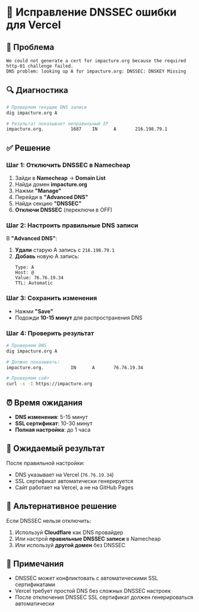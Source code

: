 # 🔧 Исправление DNSSEC ошибки для Vercel

## 🚨 Проблема
```
We could not generate a cert for impacture.org because the required http-01 challenge failed. 
DNS problem: looking up A for impacture.org: DNSSEC: DNSKEY Missing
```

## 🔍 Диагностика
```bash
# Проверяем текущие DNS записи
dig impacture.org A

# Результат показывает неправильный IP
impacture.org.          1687    IN      A       216.198.79.1
```

## ✅ Решение

### Шаг 1: Отключить DNSSEC в Namecheap
1. Зайди в **Namecheap** → **Domain List**
2. Найди домен **impacture.org**
3. Нажми **"Manage"**
4. Перейди в **"Advanced DNS"**
5. Найди секцию **"DNSSEC"**
6. **Отключи DNSSEC** (переключи в OFF)

### Шаг 2: Настроить правильные DNS записи
В **"Advanced DNS"**:

1. **Удали** старую A запись с `216.198.79.1`
2. **Добавь** новую A запись:
   ```
   Type: A
   Host: @
   Value: 76.76.19.34
   TTL: Automatic
   ```

### Шаг 3: Сохранить изменения
- Нажми **"Save"**
- Подожди **10-15 минут** для распространения DNS

### Шаг 4: Проверить результат
```bash
# Проверяем DNS
dig impacture.org A

# Должно показывать:
impacture.org.          IN      A       76.76.19.34

# Проверяем сайт
curl -s -I https://impacture.org
```

## ⏰ Время ожидания
- **DNS изменения**: 5-15 минут
- **SSL сертификат**: 10-30 минут
- **Полная настройка**: до 1 часа

## 🎯 Ожидаемый результат
После правильной настройки:
- DNS указывает на Vercel (`76.76.19.34`)
- SSL сертификат автоматически генерируется
- Сайт работает на Vercel, а не на GitHub Pages

## 🔧 Альтернативное решение
Если DNSSEC нельзя отключить:
1. Используй **Cloudflare** как DNS провайдер
2. Или настрой **правильные DNSSEC записи** в Namecheap
3. Или используй **другой домен** без DNSSEC

## 📝 Примечания
- DNSSEC может конфликтовать с автоматическими SSL сертификатами
- Vercel требует простой DNS без сложных DNSSEC настроек
- После отключения DNSSEC SSL сертификат должен генерироваться автоматически 